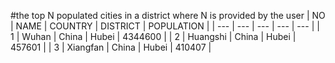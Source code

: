 #the top N populated cities in a district where N is provided by the user
| NO | NAME | COUNTRY | DISTRICT | POPULATION  |
| --- | --- | --- | --- | --- |
| 1 | Wuhan | China | Hubei | 4344600 |
| 2 | Huangshi | China | Hubei | 457601 |
| 3 | Xiangfan | China | Hubei | 410407 |
